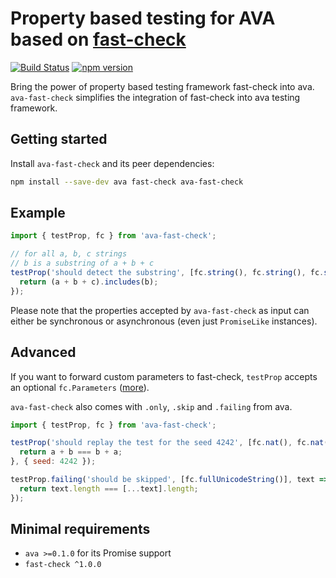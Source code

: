 # Property based testing for AVA based on [fast-check](https://github.com/dubzzz/fast-check/)

[![Build Status](https://travis-ci.org/dubzzz/ava-fast-check.svg?branch=master)](https://travis-ci.org/dubzzz/ava-fast-check)
[![npm version](https://badge.fury.io/js/ava-fast-check.svg)](https://badge.fury.io/js/ava-fast-check)

Bring the power of property based testing framework fast-check into ava.
`ava-fast-check` simplifies the integration of fast-check into ava testing framework.

## Getting started

Install `ava-fast-check` and its peer dependencies:

```bash
npm install --save-dev ava fast-check ava-fast-check
```

## Example

```javascript
import { testProp, fc } from 'ava-fast-check';

// for all a, b, c strings
// b is a substring of a + b + c
testProp('should detect the substring', [fc.string(), fc.string(), fc.string()], (a, b, c) => {
  return (a + b + c).includes(b);
});
```

Please note that the properties accepted by `ava-fast-check` as input can either be synchronous or asynchronous (even just `PromiseLike` instances).

## Advanced

If you want to forward custom parameters to fast-check, `testProp` accepts an optional `fc.Parameters` ([more](https://github.com/dubzzz/fast-check/blob/master/documentation/Runners.md#runners)).

`ava-fast-check` also comes with `.only`, `.skip` and `.failing` from ava.

```javascript
import { testProp, fc } from 'ava-fast-check';

testProp('should replay the test for the seed 4242', [fc.nat(), fc.nat()], (a, b) => {
  return a + b === b + a;
}, { seed: 4242 });

testProp.failing('should be skipped', [fc.fullUnicodeString()], text => {
  return text.length === [...text].length;
});
```

## Minimal requirements

- `ava >=0.1.0` for its Promise support
- `fast-check ^1.0.0`
